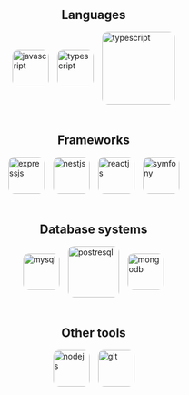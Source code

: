 <div>
  <h2 style="text-align: center; margin-top: 50px;">Languages</h2>

  <div
    style="
      display: flex;
      gap: 15px;
      justify-content: center;
      align-items: center;
    "
  >
    <img
      style="border-radius: 10px"
      src="https://upload.wikimedia.org/wikipedia/commons/thumb/9/99/Unofficial_JavaScript_logo_2.svg/1200px-Unofficial_JavaScript_logo_2.svg.png"
      alt="javascript"
      width="64"
    />
    <img
      style="border-radius: 10px"
      src="https://static-00.iconduck.com/assets.00/typescript-icon-icon-1024x1024-vh3pfez8.png"
      alt="typescript"
      width="64"
    />
    <img
      style="border-radius: 10px"
      src="https://upload.wikimedia.org/wikipedia/commons/thumb/2/27/PHP-logo.svg/1200px-PHP-logo.svg.png"
      alt="typescript"
      width="128"
    />
  </div>

  <h2 style="text-align: center; margin-top: 50px;">Frameworks</h2>

  <div
    style="
      display: flex;
      gap: 15px;
      justify-content: center;
      align-items: center;
    "
  >
    <img
      style="border-radius: 10px"
      src="https://ajeetchaulagain.com/static/7cb4af597964b0911fe71cb2f8148d64/87351/express-js.png"
      alt="expressjs"
      width="64"
    />
    <img
      style="border-radius: 10px"
      src="https://nestjs.com/img/logo-small.svg"
      alt="nestjs"
      width="64"
    />
    <img
      style="border-radius: 10px"
      src="https://dabeng.github.io/img/reactjs.png"
      alt="reactjs"
      width="64"
    />
    <img
      style="border-radius: 10px"
      src="https://avatars.githubusercontent.com/u/143937?v=4"
      alt="symfony"
      width="64"
    />
  </div>

  <h2 style="text-align: center; margin-top: 50px;">Database systems</h2>

  <div
    style="
      display: flex;
      gap: 15px;
      justify-content: center;
      align-items: center;
    "
  >
    <img
      style="border-radius: 10px"
      src="https://static-00.iconduck.com/assets.00/sql-database-generic-icon-1521x2048-d0vdpxpg.png"
      alt="mysql"
      width="64"
    />
    <img
      style="border-radius: 10px"
      src="https://static-00.iconduck.com/assets.00/postgresql-icon-1987x2048-v2fkmdaw.png"
      alt="postresql"
      width="90"
    />
    <img
      style="border-radius: 10px"
      src="https://www.svgrepo.com/show/331488/mongodb.svg"
      alt="mongodb"
      width="64"
    />
  </div>

  <h2 style="text-align: center; margin-top: 50px;">Other tools</h2>

  <div
    style="
      display: flex;
      gap: 15px;
      justify-content: center;
      align-items: center;
    "
  >
    <img
      style="border-radius: 10px"
      src="https://upload.wikimedia.org/wikipedia/commons/thumb/d/d9/Node.js_logo.svg/1200px-Node.js_logo.svg.png"
      alt="nodejs"
      width="64"
    />
    <img
      style="border-radius: 10px"
      src="https://upload.wikimedia.org/wikipedia/commons/thumb/3/3f/Git_icon.svg/2048px-Git_icon.svg.png"
      alt="git"
      width="64"
    />
    
  </div>
</div>
